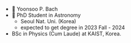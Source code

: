 - 👋 Yoonsoo P. Bach
- 💞️ PhD Student in Astronomy 
  - Seoul Nat. Uni. (Korea)
  - expected to get degree in 2023 Fall - 2024
- BSc in Physics (Cum Laude) at KAIST, Korea.

<!---
ysBach/ysBach is a ✨ special ✨ repository because its `README.md` (this file) appears on your GitHub profile.
You can click the Preview link to take a look at your changes.
--->
